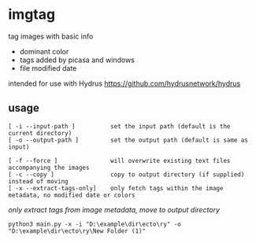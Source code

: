 # imgtag
tag images with basic info
  - dominant color
  - tags added by picasa and windows
  - file modified date
 
intended for use with Hydrus https://github.com/hydrusnetwork/hydrus

## usage
```
[ -i --input-path ]          set the input path (default is the current directory)
[ -o --output-path ]         set the output path (default is same as input)

[ -f --force ]               will overwrite existing text files accompanying the images
[ -c --copy ]                copy to output directory (if supplied) instead of moving
[ -x --extract-tags-only]    only fetch tags within the image metadata, no modified date or colors
```

*only extract tags from image metadata, move to output directory*
```
python3 main.py -x -i "D:\example\dir\ecto\ry" -o "D:\example\dir\ecto\ry\New Folder (1)"
```